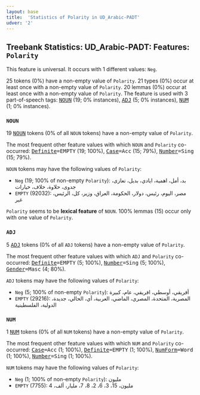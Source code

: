 ```yaml
---
layout: base
title:  'Statistics of Polarity in UD_Arabic-PADT'
udver: '2'
---
```


## Treebank Statistics: UD_Arabic-PADT: Features: `Polarity`

This feature is universal.
It occurs with 1 different values: `Neg`.

25 tokens (0%) have a non-empty value of `Polarity`.
21 types (0%) occur at least once with a non-empty value of `Polarity`.
20 lemmas (0%) occur at least once with a non-empty value of `Polarity`.
The feature is used with 3 part-of-speech tags: <tt><a href="ar_padt-pos-NOUN.html">NOUN</a></tt> (19; 0% instances), <tt><a href="ar_padt-pos-ADJ.html">ADJ</a></tt> (5; 0% instances), <tt><a href="ar_padt-pos-NUM.html">NUM</a></tt> (1; 0% instances).

### `NOUN`

19 <tt><a href="ar_padt-pos-NOUN.html">NOUN</a></tt> tokens (0% of all `NOUN` tokens) have a non-empty value of `Polarity`.

The most frequent other feature values with which `NOUN` and `Polarity` co-occurred: <tt><a href="ar_padt-feat-Definite.html">Definite</a></tt><tt>=EMPTY</tt> (19; 100%), <tt><a href="ar_padt-feat-Case.html">Case</a></tt><tt>=Acc</tt> (15; 79%), <tt><a href="ar_padt-feat-Number.html">Number</a></tt><tt>=Sing</tt> (15; 79%).

`NOUN` tokens may have the following values of `Polarity`:

* `Neg` (19; 100% of non-empty `Polarity`): بد، أمل، اهمية، ايادي، بديل، تعازى، جدوى، حلاوة، خلاف، خيارات
* `EMPTY` (92032): مصر، اليوم، رئيس، دولار، الحكومة، العراق، وزير، كل، الرئيس، غير

`Polarity` seems to be **lexical feature** of `NOUN`. 100% lemmas (15) occur only with one value of `Polarity`.

### `ADJ`

5 <tt><a href="ar_padt-pos-ADJ.html">ADJ</a></tt> tokens (0% of all `ADJ` tokens) have a non-empty value of `Polarity`.

The most frequent other feature values with which `ADJ` and `Polarity` co-occurred: <tt><a href="ar_padt-feat-Definite.html">Definite</a></tt><tt>=EMPTY</tt> (5; 100%), <tt><a href="ar_padt-feat-Number.html">Number</a></tt><tt>=Sing</tt> (5; 100%), <tt><a href="ar_padt-feat-Gender.html">Gender</a></tt><tt>=Masc</tt> (4; 80%).

`ADJ` tokens may have the following values of `Polarity`:

* `Neg` (5; 100% of non-empty `Polarity`): أفريقي، أوسطي، افريقي، عام، كبيرة
* `EMPTY` (29216): المصرية، المتحدة، المصري، الماضي، العربية، أي، الحالي، جديدة، الدولية، الفلسطينية

### `NUM`

1 <tt><a href="ar_padt-pos-NUM.html">NUM</a></tt> tokens (0% of all `NUM` tokens) have a non-empty value of `Polarity`.

The most frequent other feature values with which `NUM` and `Polarity` co-occurred: <tt><a href="ar_padt-feat-Case.html">Case</a></tt><tt>=Acc</tt> (1; 100%), <tt><a href="ar_padt-feat-Definite.html">Definite</a></tt><tt>=EMPTY</tt> (1; 100%), <tt><a href="ar_padt-feat-NumForm.html">NumForm</a></tt><tt>=Word</tt> (1; 100%), <tt><a href="ar_padt-feat-Number.html">Number</a></tt><tt>=Sing</tt> (1; 100%).

`NUM` tokens may have the following values of `Polarity`:

* `Neg` (1; 100% of non-empty `Polarity`): مليون
* `EMPTY` (7755): مليون، 15، 3، 6، 2، 8، 7، مليار، ألف، 4

